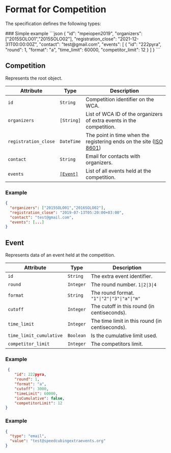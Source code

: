 # Format for Competition

The specification defines the following types:

<table-of-contents>
### Simple example 
```json
{ 
  "id": "mpeiopen2019",
  "organizers": ["2015SOLO01","2015SOLO02"],
  "registration_close": "2021-12-31T00:00:00Z",
  "contact": "test@gmail.com",
  "events": [
    {
      "id": "222pyra",
      "round": 1,
      "format": "a",
      "time_limit": 60000,
      "competitor_limit": 12
    }
  ]
}
```

## Competition

Represents the root object.

| Attribute | Type | Description |
| --- | --- | --- |
| `id` | `String` | Competition identifier on the WCA. |
| `organizers` |  `[String]` | List of WCA ID of the organizers of extra events in the competition. |
| `registration_close` | `DateTime` | The point in time when the registering ends on the site ([ISO 8601](https://en.wikipedia.org/wiki/ISO_8601)) |
| `contact` | `String` | Email for contacts with organizers. |
| `events` | [`[Event]`](#event) | List of all events held at the competition. |

### Example

```json
{
  "organizers": ["2015SOLO01","2016SOLO02"],
  "registration_close": "2019-07-13T05:20:00+03:00",
  "contact": "test@gmail.com",
  "events": [...]
}
```

## Event

Represents data of an event held at the competition.

| Attribute | Type | Description |
| --- | --- | --- |
| `id` | `String` | The extra event identifier. |
| `round` | `Integer` | The round number. `1\|2\|3\|4` |
| `format` | `String` | The round format. `"1"\|"2"\|"3"\|"a"\|"m"` |
| `cutoff` | `Integer` | The cutoff in this round (in centiseconds). |
| `time_limit` | `Integer` | The time limit in this round (in centiseconds). |
| `time_limit_cumulative` | `Boolean` | Is the cumulative limit used. |
| `competitor_limit` | `Integer` | The competitors limit. |

### Example

```json
 {
    "id": 222pyra,
    "round": 1,
    "format": "a",
    "cutoff": 3000,
    "timeLimit": 60000,
    "isCumulative": false,
    "competitorLimit": 12
}
```

### Example

```json
{
  "type": "email",
  "value": "test@speedcubingextraevents.org"
}
```